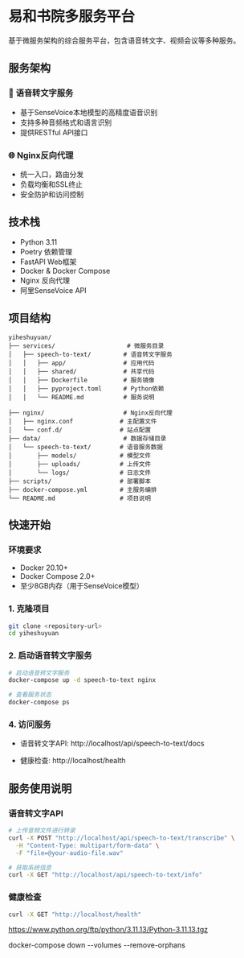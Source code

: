 # 易和书院多服务平台

基于微服务架构的综合服务平台，包含语音转文字、视频会议等多种服务。

## 服务架构

### 🎯 **语音转文字服务**
- 基于SenseVoice本地模型的高精度语音识别
- 支持多种音频格式和语言识别
- 提供RESTful API接口



### 🌐 **Nginx反向代理**
- 统一入口，路由分发
- 负载均衡和SSL终止
- 安全防护和访问控制

## 技术栈

- Python 3.11
- Poetry 依赖管理
- FastAPI Web框架
- Docker & Docker Compose
- Nginx 反向代理
- 阿里SenseVoice API

## 项目结构

```
yiheshuyuan/
├── services/                    # 微服务目录
│   ├── speech-to-text/         # 语音转文字服务
│   │   ├── app/                # 应用代码
│   │   ├── shared/             # 共享代码
│   │   ├── Dockerfile          # 服务镜像
│   │   ├── pyproject.toml      # Python依赖
│   │   └── README.md           # 服务说明

├── nginx/                      # Nginx反向代理
│   ├── nginx.conf             # 主配置文件
│   └── conf.d/                # 站点配置
├── data/                       # 数据存储目录
│   └── speech-to-text/        # 语音服务数据
│       ├── models/            # 模型文件
│       ├── uploads/           # 上传文件
│       └── logs/              # 日志文件
├── scripts/                   # 部署脚本
├── docker-compose.yml         # 主服务编排
└── README.md                  # 项目说明
```

## 快速开始

### 环境要求

- Docker 20.10+
- Docker Compose 2.0+
- 至少8GB内存（用于SenseVoice模型）

### 1. 克隆项目

```bash
git clone <repository-url>
cd yiheshuyuan
```

### 2. 启动语音转文字服务

```bash
# 启动语音转文字服务
docker-compose up -d speech-to-text nginx

# 查看服务状态
docker-compose ps
```



### 4. 访问服务

- 语音转文字API: http://localhost/api/speech-to-text/docs

- 健康检查: http://localhost/health

## 服务使用说明

### 语音转文字API

```bash
# 上传音频文件进行转录
curl -X POST "http://localhost/api/speech-to-text/transcribe" \
  -H "Content-Type: multipart/form-data" \
  -F "file=@your-audio-file.wav"

# 获取系统信息
curl -X GET "http://localhost/api/speech-to-text/info"
```



### 健康检查

```bash
curl -X GET "http://localhost/health"
```


https://www.python.org/ftp/python/3.11.13/Python-3.11.13.tgz


docker-compose down --volumes --remove-orphans
